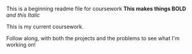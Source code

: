 This is a beginning readme file for coursework
**This makes things BOLD**
*and this Italic*

This is my current coursework.

Follow along, with both the projects and the problems to see what I'm working on!